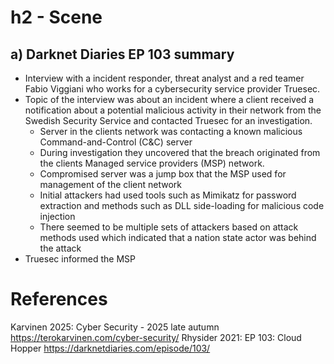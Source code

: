 # h2 - Scene
## a) Darknet Diaries EP 103 summary
- Interview with a incident responder, threat analyst and a red teamer Fabio Viggiani who works for a cybersecurity service provider Truesec.
- Topic of the interview was about an incident where a client received a notification about a potential malicious activity in their network from the Swedish Security Service and contacted Truesec for an investigation.
  - Server in the clients network was contacting a known malicious Command-and-Control (C&C) server
  - During investigation they uncovered that the breach originated from the clients Managed service providers (MSP) network.
  - Compromised server was a jump box that the MSP used for management of the client network
  - Initial attackers had used tools such as Mimikatz for password extraction and methods such as DLL side-loading for malicious code injection
  - There seemed to be multiple sets of attackers based on attack methods used which indicated that a nation state actor was behind the attack
- Truesec informed the MSP
# References
Karvinen 2025: Cyber Security - 2025 late autumn https://terokarvinen.com/cyber-security/
Rhysider 2021: EP 103: Cloud Hopper https://darknetdiaries.com/episode/103/
